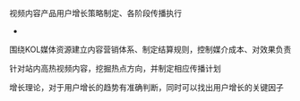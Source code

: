 
视频内容产品用户增长策略制定、各阶段传播执行

- 

围绕KOL媒体资源建立内容营销体系、制定结算规则，控制媒介成本、对效果负责



针对站内高热视频内容，挖掘热点方向，并制定相应传播计划


增长理论，对于用户增长的趋势有准确判断，同时可以找出用户增长的关键因子






